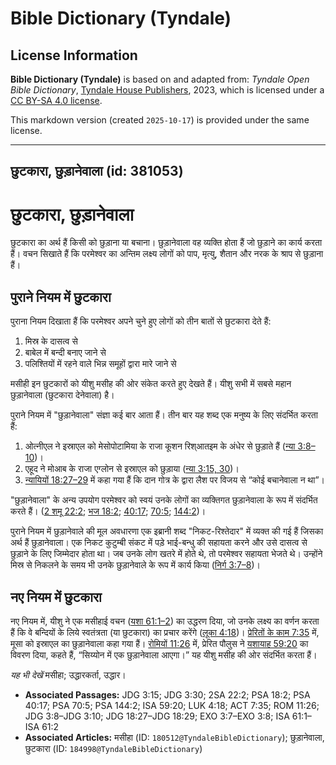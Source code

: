# Bible Dictionary (Tyndale)

## License Information

**Bible Dictionary (Tyndale)** is based on and adapted from: _Tyndale Open Bible Dictionary_, [Tyndale House Publishers](https://tyndaleopenresources.com/), 2023, which is licensed under a [CC BY-SA 4.0 license](https://creativecommons.org/licenses/by-sa/4.0/legalcode.en).

This markdown version (created `2025-10-17`) is provided under the same license.



--------------------------------

## छुटकारा, छुड़ानेवाला (id: 381053)

छुटकारा, छुड़ानेवाला
====================

छुटकारा का अर्थ हैं किसी को छुड़ाना या बचाना। छुड़ानेवाला वह व्यक्ति होता हैं जो छुड़ाने का कार्य करता हैं। वचन सिखाते हैं कि परमेश्वर का अन्तिम लक्ष्य लोगों को पाप, मृत्यु, शैतान और नरक के श्राप से छुड़ाना हैं।

पुराने नियम में छुटकारा
-----------------------

पुराना नियम दिखाता हैं कि परमेश्वर अपने चुने हुए लोगों को तीन बातों से छुटकारा देते हैं:

1. मिस्र के दासत्व से
2. बाबेल में बन्दी बनाए जाने से
3. पलिश्तियों में रहने वाले भिन्न समूहों द्वारा मारे जाने से

मसीही इन छुटकारों को यीशु मसीह की ओर संकेत करते हुए देखते हैं। यीशु सभी में सबसे महान छुड़ानेवाला (छुटकारा देनेवाला) है।

पुराने नियम में "छुड़ानेवाला" संज्ञा कई बार आता हैं। तीन बार यह शब्द एक मनुष्य के लिए संदर्भित करता हैं:

1. ओत्नीएल ने इस्राएल को मेसोपोटामिया के राजा कूशन रिश्आतइम के अंधेर से छुड़ाते हैं ([न्या 3:8–10](https://ref.ly/Judg3:8-Judg3:10))।
2. एहूद ने मोआब के राजा एग्लोन से इस्राएल को छुड़ाया ([न्या 3:15, 30](https://ref.ly/Judg3:15,Judg3:30))।
3. [न्यायियों 18:27–29](https://ref.ly/Judg18:27-Judg18:29) में कहा गया हैं कि दान गोत्र के द्वारा लैश पर विजय से “कोई बचानेवाला न था”।

"छुड़ानेवाला" के अन्य उपयोग परमेश्वर को स्वयं उनके लोगों का व्यक्तिगत छुड़ानेवाला के रूप में संदर्भित करते हैं। ([2 शमू 22:2](https://ref.ly/2Sam22:2); [भज 18:2](https://ref.ly/Ps18:2); [40:17](https://ref.ly/Ps40:17); [70:5](https://ref.ly/Ps70:5); [144:2](https://ref.ly/Ps144:2))।

पुराने नियम में छुड़ानेवाले की मूल अवधारणा एक इब्रानी शब्द "निकट\-रिश्तेदार" में व्यक्त की गई हैं जिसका अर्थ हैं छुड़ानेवाला। एक निकट कुटुम्बी संकट में पड़े भाई\-बन्धु की सहायता करने और उसे दासत्व से छुड़ाने के लिए जिम्मेदार होता था। जब उनके लोग खतरे में होते थे, तो परमेश्वर सहायता भेजते थे। उन्होंने मिस्र से निकलने के समय भी उनके छुड़ानेवाले के रूप में कार्य किया ([निर्ग 3:7–8](https://ref.ly/Exod3:7-Exod3:8))।

नए नियम में छुटकारा
-------------------

नए नियम में, यीशु ने एक मसीहाई वचन ([यशा 61:1–2](https://ref.ly/Isa61:1-Isa61:2)) का उद्धरण दिया, जो उनके लक्ष्य का वर्णन करता हैं कि वे बन्दियों के लिये स्वतंत्रता (या छुटकारा) का प्रचार करेंगे ([लूका 4:18](https://ref.ly/Luke4:18))। [प्रेरितों के काम 7:35](https://ref.ly/Acts7:35) में, मूसा को इस्राएल का छुड़ानेवाला कहा गया हैं। [रोमियों 11:26](https://ref.ly/Rom11:26) में, प्रेरित पौलुस ने [यशायाह 59:20](https://ref.ly/Isa59:20) का विवरण दिया, कहते हैं, “सिय्योन में एक छुड़ानेवाला आएगा।” यह यीशु मसीह की ओर संदर्भित करता हैं।

*यह भी देखें* मसीहा; उद्धारकर्ता, उद्धार।

* **Associated Passages:** JDG 3:15; JDG 3:30; 2SA 22:2; PSA 18:2; PSA 40:17; PSA 70:5; PSA 144:2; ISA 59:20; LUK 4:18; ACT 7:35; ROM 11:26; JDG 3:8–JDG 3:10; JDG 18:27–JDG 18:29; EXO 3:7–EXO 3:8; ISA 61:1–ISA 61:2
* **Associated Articles:** मसीहा (ID: `180512@TyndaleBibleDictionary`); छुड़ानेवाला, छुटकारा (ID: `184998@TyndaleBibleDictionary`)

